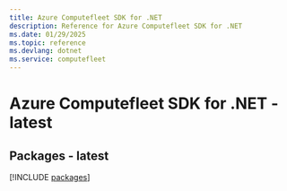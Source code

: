 ```yaml
---
title: Azure Computefleet SDK for .NET
description: Reference for Azure Computefleet SDK for .NET
ms.date: 01/29/2025
ms.topic: reference
ms.devlang: dotnet
ms.service: computefleet
---
```

# Azure Computefleet SDK for .NET - latest
## Packages - latest
[!INCLUDE [packages](computefleet-index.md)]